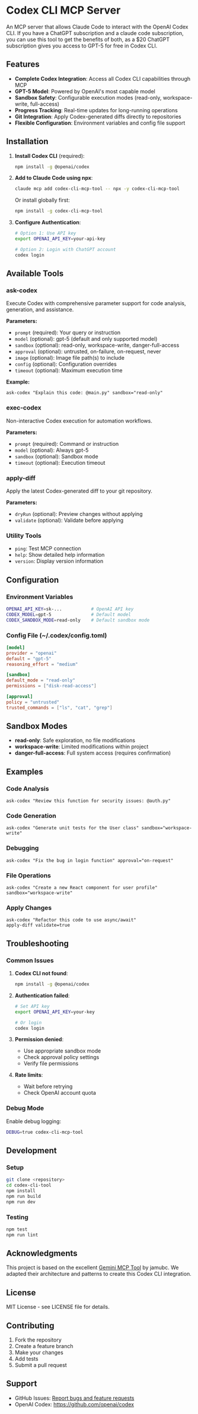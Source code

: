 # Codex CLI MCP Server

An MCP server that allows Claude Code to interact with the OpenAI Codex CLI. If you have a ChatGPT subscription and a claude code subscription, you can use this tool to get the benefits of both, as a $20 ChatGPT subscription gives you access to GPT-5 for free in Codex CLI.

## Features

- **Complete Codex Integration**: Access all Codex CLI capabilities through MCP
- **GPT-5 Model**: Powered by OpenAI's most capable model
- **Sandbox Safety**: Configurable execution modes (read-only, workspace-write, full-access)
- **Progress Tracking**: Real-time updates for long-running operations
- **Git Integration**: Apply Codex-generated diffs directly to repositories
- **Flexible Configuration**: Environment variables and config file support

## Installation

1. **Install Codex CLI** (required):
   ```bash
   npm install -g @openai/codex
   ```

2. **Add to Claude Code using npx**:
   ```bash
   claude mcp add codex-cli-mcp-tool -- npx -y codex-cli-mcp-tool
   ```
   
   Or install globally first:
   ```bash
   npm install -g codex-cli-mcp-tool
   ```

3. **Configure Authentication**:
   ```bash
   # Option 1: Use API key
   export OPENAI_API_KEY=your-api-key

   # Option 2: Login with ChatGPT account
   codex login
   ```

## Available Tools

### ask-codex
Execute Codex with comprehensive parameter support for code analysis, generation, and assistance.

**Parameters:**
- `prompt` (required): Your query or instruction
- `model` (optional): gpt-5 (default and only supported model)
- `sandbox` (optional): read-only, workspace-write, danger-full-access
- `approval` (optional): untrusted, on-failure, on-request, never
- `image` (optional): Image file path(s) to include
- `config` (optional): Configuration overrides
- `timeout` (optional): Maximum execution time

**Example:**
```
ask-codex "Explain this code: @main.py" sandbox="read-only"
```

### exec-codex
Non-interactive Codex execution for automation workflows.

**Parameters:**
- `prompt` (required): Command or instruction
- `model` (optional): Always gpt-5
- `sandbox` (optional): Sandbox mode
- `timeout` (optional): Execution timeout

### apply-diff
Apply the latest Codex-generated diff to your git repository.

**Parameters:**
- `dryRun` (optional): Preview changes without applying
- `validate` (optional): Validate before applying

### Utility Tools
- `ping`: Test MCP connection
- `help`: Show detailed help information
- `version`: Display version information

## Configuration

### Environment Variables
```bash
OPENAI_API_KEY=sk-...           # OpenAI API key
CODEX_MODEL=gpt-5               # Default model
CODEX_SANDBOX_MODE=read-only    # Default sandbox mode
```

### Config File (~/.codex/config.toml)
```toml
[model]
provider = "openai"
default = "gpt-5"
reasoning_effort = "medium"

[sandbox]
default_mode = "read-only"
permissions = ["disk-read-access"]

[approval]
policy = "untrusted"
trusted_commands = ["ls", "cat", "grep"]
```

## Sandbox Modes

- **read-only**: Safe exploration, no file modifications
- **workspace-write**: Limited modifications within project
- **danger-full-access**: Full system access (requires confirmation)

## Examples

### Code Analysis
```
ask-codex "Review this function for security issues: @auth.py"
```

### Code Generation
```
ask-codex "Generate unit tests for the User class" sandbox="workspace-write"
```

### Debugging
```
ask-codex "Fix the bug in login function" approval="on-request"
```

### File Operations
```
ask-codex "Create a new React component for user profile" sandbox="workspace-write"
```

### Apply Changes
```
ask-codex "Refactor this code to use async/await"
apply-diff validate=true
```

## Troubleshooting

### Common Issues

1. **Codex CLI not found**:
   ```bash
   npm install -g @openai/codex
   ```

2. **Authentication failed**:
   ```bash
   # Set API key
   export OPENAI_API_KEY=your-key
   
   # Or login
   codex login
   ```

3. **Permission denied**:
   - Use appropriate sandbox mode
   - Check approval policy settings
   - Verify file permissions

4. **Rate limits**:
   - Wait before retrying
   - Check OpenAI account quota

### Debug Mode
Enable debug logging:
```bash
DEBUG=true codex-cli-mcp-tool
```

## Development

### Setup
```bash
git clone <repository>
cd codex-cli-tool
npm install
npm run build
npm run dev
```

### Testing
```bash
npm test
npm run lint
```

## Acknowledgments

This project is based on the excellent [Gemini MCP Tool](https://github.com/jamubc/gemini-mcp-tool) by jamubc. We adapted their architecture and patterns to create this Codex CLI integration.

## License

MIT License - see LICENSE file for details.

## Contributing

1. Fork the repository
2. Create a feature branch
3. Make your changes
4. Add tests
5. Submit a pull request

## Support

- GitHub Issues: [Report bugs and feature requests](https://github.com/Mr-Tomahawk/codex-cli-mcp-tool/issues)
- OpenAI Codex: https://github.com/openai/codex
